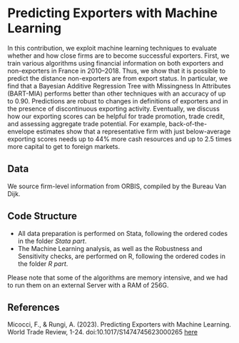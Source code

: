 # Predicting Exporters with Machine Learning

In this contribution, we exploit machine learning techniques to evaluate whether and how close firms are
to become successful exporters. First, we train various algorithms using financial information on both
exporters and non-exporters in France in 2010–2018. Thus, we show that it is possible to predict the distance
non-exporters are from export status. In particular, we find that a Bayesian Additive Regression Tree
with Missingness In Attributes (BART-MIA) performs better than other techniques with an accuracy of
up to 0.90. Predictions are robust to changes in definitions of exporters and in the presence of discontinuous
exporting activity. Eventually, we discuss how our exporting scores can be helpful for trade promotion,
trade credit, and assessing aggregate trade potential. For example, back-of-the-envelope estimates show
that a representative firm with just below-average exporting scores needs up to 44% more cash resources
and up to 2.5 times more capital to get to foreign markets.


## Data
We source firm-level information from ORBIS, compiled by the Bureau Van Dijk.

## Code Structure

- All data preparation is performed on Stata, following the ordered codes in the folder *Stata part*.
- The Machine Learning analysis, as well as the Robustness and Sensitivity checks, are performed on R, following the ordered codes in the folder *R part*.

Please note that some of the algorithms are memory intensive, and we had to run them on an external Server with a RAM of 256G.

## References

Micocci, F., & Rungi, A. (2023). Predicting Exporters with Machine Learning. World Trade Review, 1-24. doi:10.1017/S1474745623000265 [here](https://www.cambridge.org/core/journals/world-trade-review/article/predicting-exporters-with-machine-learning/6C2FE8A65C9C0E9560D14687FF1EBC98)
